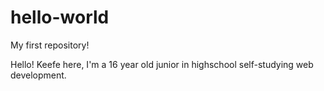 # hello-world
My first repository!

Hello! Keefe here, I'm a 16 year old junior in highschool self-studying web development.
